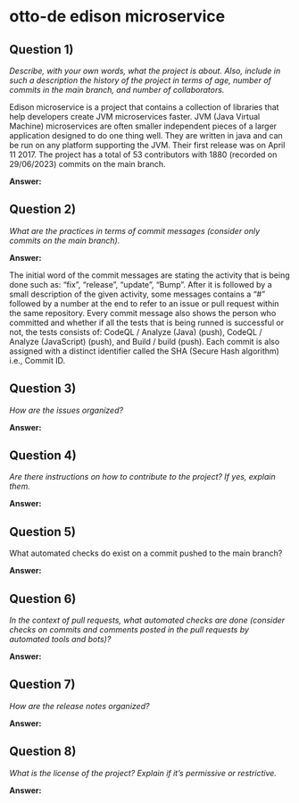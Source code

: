 # otto-de edison microservice

## **Question 1)**

*Describe, with your own words, what the project is about. Also, include in such a description the history of the project in terms of age, number of commits in the main branch, and number of collaborators.*

Edison microservice is a project that contains a collection of libraries that help developers create JVM microservices faster. JVM (Java Virtual Machine) microservices are often smaller independent pieces of a larger application designed to do one thing well. They are written in java and can be run on any platform supporting the JVM. Their first release was on April 11 2017. The project has a total of 53 contributors with 1880 (recorded on 29/06/2023) commits on the main branch. 

**Answer:**



## **Question 2)**

*What are the practices in terms of commit messages (consider only commits on the main branch).*



**Answer:**

The initial word of the commit messages are stating the activity that is being done such as: “fix”, “release”, “update”, “Bump”. After it is followed by a small description of the given activity, some messages contains a “#” followed by a number at the end to refer to an issue or pull request within the same repository. Every commit message also shows the person who committed and whether if all the tests that is being runned is successful or not, the tests consists of: CodeQL / Analyze (Java) (push), CodeQL / Analyze (JavaScript) (push), and Build / build (push).  Each commit is also assigned with a distinct identifier called the SHA (Secure Hash algorithm) i.e., Commit ID. 



## **Question 3)**

*How are the issues organized?*



**Answer:**





## **Question 4)**

*Are there instructions on how to contribute to the project? If yes, explain them.*



**Answer:**





## **Question 5)**

What automated checks do exist on a commit pushed to the main branch?



**Answer:**





## **Question 6)**

*In the context of pull requests, what automated checks are done (consider checks on commits and comments posted in the pull requests by automated tools and bots)?*



**Answer:**





## **Question 7)**

*How are the release notes organized?*



**Answer:**





## **Question 8)**

*What is the license of the project? Explain if it’s permissive or restrictive.*



**Answer:**




